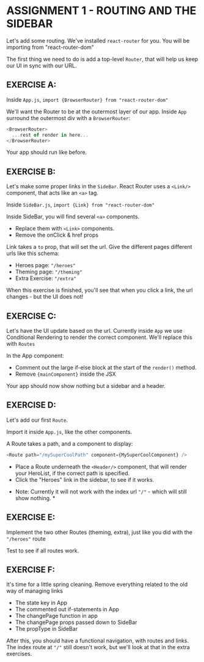 # ASSIGNMENT 1 - ROUTING AND THE SIDEBAR

Let's add some routing. We've installed `react-router` for you.
You will be importing from "react-router-dom"

The first thing we need to do is add a top-level `Router`, that will help us
keep our UI in sync with our URL.

## EXERCISE A:
Inside `App.js`, `import {BrowserRouter} from "react-router-dom"`

We'll want the Router to be at the outermost layer of our app.
Inside `App` surround the outermost div with a `BrowserRouter`:
```js
<BrowserRouter>
  ...rest of render in here...
</BrowserRouter>
```
Your app should run like before.

## EXERCISE B:
Let's make some proper links in the `SideBar`.
React Router uses a `<Link/>` component, that acts like an `<a>` tag.

Inside `SideBar.js`, `import {Link} from "react-router-dom"`

Inside SideBar, you will find several `<a>` components.
 - Replace them with `<Link>` components.
 - Remove the onClick & href props

Link takes a `to` prop, that will set the url.
Give the different pages different urls like this schema:

  - Heroes page: `"/heroes"`
  - Theming page: `"/theming"`
  - Extra Exercise: `"/extra"`

When this exercise is finished, you'll see that when you click a link,
the url changes - but the UI does not!

## EXERCISE C:
Let's have the UI update based on the url.
Currently inside `App` we use Conditional Rendering to render
the correct component. We'll replace this with `Routes`

In the App component:

  - Comment out the large if-else block at the start of the `render()` method.
  - Remove `{mainComponent}` inside the JSX

Your app should now show nothing but a sidebar and a header.

## EXERCISE D:
Let's add our first `Route`.

Import it inside `App.js`, like the other components.

A Route takes a path, and a component to display:
```js
<Route path="/mySuperCoolPath" component={MySuperCoolComponent} />
```

- Place a Route underneath the `<Header/>` component, that will render your HeroList,
  if the correct path is specified.
- Click the "Heroes" link in the sidebar, to see if it works.

* Note: Currently it will not work with the index url `"/"` - which will still show nothing. *

## EXERCISE E:
Implement the two other Routes (theming, extra), just like you did with the `"/heroes"` route

Test to see if all routes work.

## EXERCISE F:
It's time for a little spring cleaning.
Remove everything related to the old way of managing links

 - The state key in App
 - The commented out if-statements in App
 - The changePage function in app
 - The changePage props passed down to SideBar
 - The propType in SideBar


After this, you should have a functional navigation, with
routes and links.
The index route at `"/"` still doesn't work, but we'll
look at that in the extra exercises.
